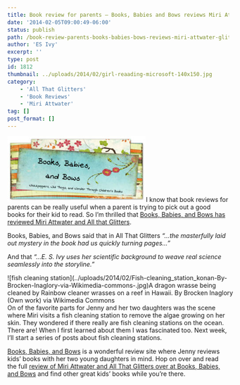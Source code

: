 ```yaml
---
title: Book review for parents – Books, Babies and Bows reviews Miri Attwater and All That Glitters
date: '2014-02-05T09:00:49-06:00'
status: publish
path: /book-review-parents-books-babies-bows-reviews-miri-attwater-glitters
author: 'ES Ivy'
excerpt: ''
type: post
id: 1812
thumbnail: ../uploads/2014/02/girl-reaading-microsoft-140x150.jpg
category:
    - 'All That Glitters'
    - 'Book Reviews'
    - 'Miri Attwater'
tag: []
post_format: []
---
```

![book reviews for parents- books babies and bows logo](../uploads/2014/02/books-babies-and-bows-logo-315x150.jpg)I know that book reviews for parents can be really useful when a parent is trying to pick out a good books for their kid to read. So I’m thrilled that [Books, Babies, and Bows has reviewed Miri Attwater and All that Glitters](http://booksbabiesandbows.blogspot.com/2014/01/miri-attwater-and-all-that-glitters-by.html "read Books Babies and Bows book review for parents of All That Glitters").

Books, Babies, and Bows said that in All That Glitters *“…the masterfully laid out mystery in the book had us quickly turning pages…”*

And that *“…E. S. Ivy uses her scientific background to weave real science seamlessly into the storyline.”*

<div class="wp-caption alignleft" id="attachment_1817" style="width: 522px">![fish cleaning station](../uploads/2014/02/Fish-cleaning_station_konan-By-Brocken-Inaglory-via-Wikimedia-commons-.jpg)A dragon wrasse being cleaned by Rainbow cleaner wrasses on a reef in Hawaii. By Brocken Inaglory (Own work) via Wikimedia Commons

</div>On of the favorite parts for Jenny and her two daughters was the scene where Miri visits a fish cleaning station to remove the algae growing on her skin. They wondered if there really are fish cleaning stations on the ocean. There are! When I first learned about them I was fascinated too. Next week, I’ll start a series of posts about fish cleaning stations.

[Books, Babies, and Bows](http://booksbabiesandbows.blogspot.com/ "book reviews for parents site") is a wonderful review site where Jenny reviews kids’ books with her two young daughters in mind. Hop on over and read the full [review of Miri Attwater and All That Glitters over at Books, Babies, and Bows](http://booksbabiesandbows.blogspot.com/2014/01/miri-attwater-and-all-that-glitters-by.html "kids book review for parents, Miri Attwater and All That Glitters") and find other great kids’ books while you’re there.